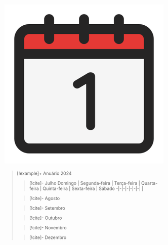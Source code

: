 ![image](.attachments/200f9579b97a40474992ae624fd8b13884f54a7c.png) 
---
> [!example]+ Anuário 2024
> > [!cite]- Julho
> > Domingo | Segunda-feira | Terça-feira | Quarta-feira | Quinta-feira | Sexta-feira | Sábado
> > -|-|-|-|-|-|-|
> > | 
>
> > [!cite]- Agosto
>
> > [!cite]- Setembro
>
> > [!cite]- Outubro
>
> > [!cite]- Novembro
>
> > [!cite]- Dezembro